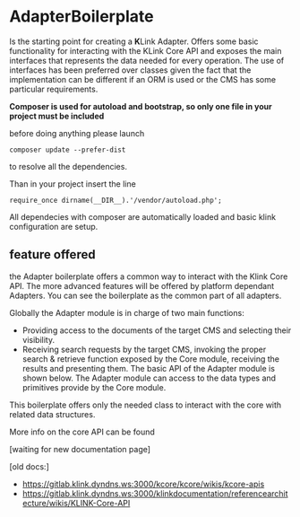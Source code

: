 # AdapterBoilerplate

Is the starting point for creating a **K**Link Adapter. Offers some basic functionality for interacting with the KLink Core API and exposes the main interfaces that represents the data needed for every operation. The use of interfaces has been preferred over classes given the fact that the implementation can be different if an ORM is used or the CMS has some particular requirements.


**Composer is used for autoload and bootstrap, so only one file in your project must be included**


before doing anything please launch

	composer update --prefer-dist

to resolve all the dependencies.

Than in your project insert the line

	require_once dirname(__DIR__).'/vendor/autoload.php';


All dependecies with composer are automatically loaded and basic klink configuration are setup.




## feature offered

the Adapter boilerplate offers a common way to interact with the Klink Core API. The more advanced features will be offered by platform dependant Adapters. You can see the boilerplate as the common part of all adapters.

Globally the Adapter module is in charge of two main functions:

- Providing access to the documents of the target CMS and selecting their visibility.
- Receiving search requests by the target CMS, invoking the proper search & retrieve function exposed by the Core module, receiving the results and presenting them. The basic API of the Adapter module is shown below. The Adapter module can access to the data types and primitives provide by the Core module.

This boilerplate offers only the needed class to interact with the core with related data structures.

More info on the core API can be found

[waiting for new documentation page]

[old docs:]

- https://gitlab.klink.dyndns.ws:3000/kcore/kcore/wikis/kcore-apis
- https://gitlab.klink.dyndns.ws:3000/klinkdocumentation/referencearchitecture/wikis/KLINK-Core-API

